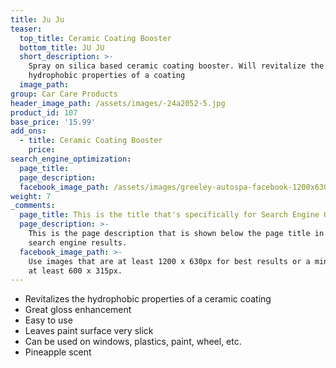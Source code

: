 ```yaml
---
title: Ju Ju
teaser:
  top_title: Ceramic Coating Booster
  bottom_title: JU JU
  short_description: >-
    Spray on silica based ceramic coating booster. Will revitalize the
    hydrophobic properties of a coating
  image_path:
group: Car Care Products
header_image_path: /assets/images/-24a2052-5.jpg
product_id: 107
base_price: '15.99'
add_ons:
  - title: Ceramic Coating Booster
    price:
search_engine_optimization:
  page_title:
  page_description:
  facebook_image_path: /assets/images/greeley-autospa-facebook-1200x630.png
weight: 7
_comments:
  page_title: This is the title that's specifically for Search Engine Optimization.
  page_description: >-
    This is the page description that is shown below the page title in the
    search engine results.
  facebook_image_path: >-
    Use images that are at least 1200 x 630px for best results or a minimum of
    at least 600 x 315px.
---
```


* Revitalizes the hydrophobic properties of a ceramic coating
* Great gloss enhancement
* Easy to use
* Leaves paint surface very slick
* Can be used on windows, plastics, paint, wheel, etc.
* Pineapple scent
